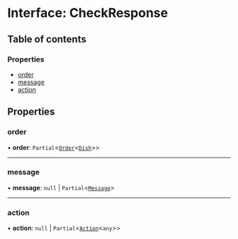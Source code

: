 # Interface: CheckResponse

## Table of contents

### Properties

- [order](CheckResponse.md#order)
- [message](CheckResponse.md#message)
- [action](CheckResponse.md#action)

## Properties

### order

• **order**: `Partial`\<[`Order`](Order.md)\<[`Dish`](Dish.md)\>\>

___

### message

• **message**: ``null`` \| `Partial`\<[`Message`](Message.md)\>

___

### action

• **action**: ``null`` \| `Partial`\<[`Action`](Action.md)\<`any`\>\>
